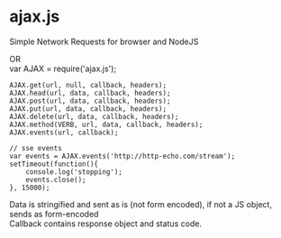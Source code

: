 ajax.js
=======

Simple Network Requests for browser and NodeJS

<script src='ajax.js'></script>    
OR    
var AJAX = require('ajax.js');    

````
AJAX.get(url, null, callback, headers);
AJAX.head(url, data, callback, headers);
AJAX.post(url, data, callback, headers);
AJAX.put(url, data, callback, headers);
AJAX.delete(url, data, callback, headers);
AJAX.method(VERB, url, data, callback, headers);
AJAX.events(url, callback);

// sse events
var events = AJAX.events('http://http-echo.com/stream');
setTimeout(function(){
	console.log('stopping');
	events.close();
}, 15000);
````

Data is stringified and sent as is (not form encoded), if not a JS object, sends as form-encoded    
Callback contains response object and status code.
